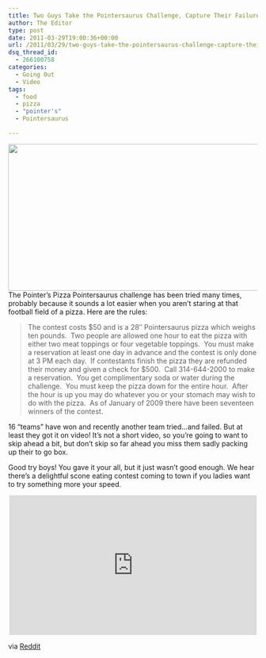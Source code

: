 ```yaml
---
title: Two Guys Take the Pointersaurus Challenge, Capture Their Failure on Video
author: The Editor
type: post
date: 2011-03-29T19:00:36+00:00
url: /2011/03/29/two-guys-take-the-pointersaurus-challenge-capture-their-failure-on-video/
dsq_thread_id:
  - 266100758
categories:
  - Going Out
  - Video
tags:
  - food
  - pizza
  - "pointer's"
  - Pointersaurus

---
```

[<img class="aligncenter size-full wp-image-9470" title="pointersaurus_challenge" src="http://media.punchingkitty.com/wordpress/2011/03/pointersaurus_challenge.jpg" alt="" width="566" height="296" />][1]The Pointer&#8217;s Pizza Pointersaurus challenge has been tried many times, probably because it sounds a lot easier when you aren&#8217;t staring at that football field of a pizza. Here are the rules:

> The contest costs $50 and is a 28&#8243; Pointersaurus pizza which weighs ten pounds.  Two people are allowed one hour to eat the pizza with either two meat toppings or four vegetable toppings.  You must make a reservation at least one day in advance and the contest is only done at 3 PM each day.  If contestants finish the pizza they are refunded their money and given a check for $500.  Call 314-644-2000 to make a reservation.  You get complimentary soda or water during the challenge.  You must keep the pizza down for the entire hour.  After the hour is up you may do whatever you or your stomach may wish to do with the pizza.  As of January of 2009 there have been seventeen winners of the contest.

16 &#8220;teams&#8221; have won and recently another team tried&#8230;and failed. But at least they got it on video! It&#8217;s not a short video, so you&#8217;re going to want to skip ahead a bit, but don&#8217;t skip so far ahead you miss them sadly packing up their to go box.

Good try boys! You gave it your all, but it just wasn&#8217;t good enough. We hear there&#8217;s a delightful scone eating contest coming to town if you ladies want to try something more your speed.

<span class="embed-youtube" style="text-align:center; display: block;"><iframe class='youtube-player' type='text/html' width='500' height='282' src='http://www.youtube.com/embed/Q8wo-T5aT1g?version=3&#038;rel=1&#038;fs=1&#038;autohide=2&#038;showsearch=0&#038;showinfo=1&#038;iv_load_policy=1&#038;wmode=transparent' allowfullscreen='true' style='border:0;'></iframe></span>

via <a href="http://www.reddit.com/r/StLouis/comments/gceun/challenge_accepted_challenge_failedsucceed/" target="_blank">Reddit</a>

 [1]: http://media.punchingkitty.com/wordpress/2011/03/pointersaurus_challenge.jpg